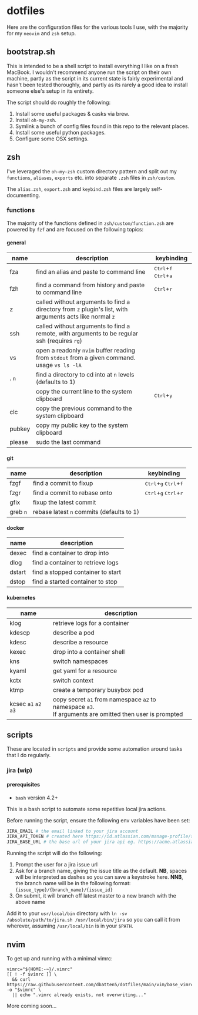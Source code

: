 # dotfiles

Here are the configuration files for the various tools I use, with the majority
for my `neovim` and `zsh` setup.

## bootstrap.sh

This is intended to be a shell script to install everything I like on a fresh
MacBook. I wouldn't recommend anyone run the script on their own machine,
partly as the script in its current state is fairly experimental and hasn't
been tested thoroughly, and partly as its rarely a good idea to install someone
else's setup in its entirety.

The script should do roughly the following:

1. Install some useful packages & casks via brew.
2. Install `oh-my-zsh`.
3. Symlink a bunch of config files found in this repo to the relevant places.
4. Install some useful python packages.
5. Configure some OSX settings.

## zsh

I've leveraged the `oh-my-zsh` custom directory pattern and split out my
`functions`, `aliases`, `exports` etc. into separate `.zsh` files in
`zsh/custom`.

The `alias.zsh`, `export.zsh` and `keybind.zsh` files are largely
self-documenting.

### functions

The majority of the functions defined in `zsh/custom/function.zsh` are powered
by `fzf` and are focused on the following topics:

#### general

|name|description|keybinding|
|---|---|---|
|fza|find an alias and paste to command line|<kbd>Ctrl</kbd>+<kbd>f</kbd> <kbd>Ctrl</kbd>+<kbd>a</kbd>|
|fzh|find a command from history and paste to command line|<kbd>Ctrl</kbd>+<kbd>r</kbd>|
|z|called without arguments to find a directory from `z` plugin's list, with <br/> arguments acts like normal `z`|
|ssh|called without arguments to find a remote, with arguments to be regular <br/> ssh (requires `rg`)|
|vs|open a readonly `nvim` buffer reading from `stdout` from a given command. <br/> usage `vs ls -lA`|
|. `n`|find a directory to cd into at `n` levels (defaults to 1)|
||copy the current line to the system clipboard|<kbd>Ctrl</kbd>+<kbd>y</kbd>|
|clc|copy the previous command to the system clipboard|
|pubkey|copy my public key to the system clipboard|
|please|sudo the last command|

#### git

|name|description|keybinding|
|---|---|---|
|fzgf|find a commit to fixup|<kbd>Ctrl</kbd>+<kbd>g</kbd> <kbd>Ctrl</kbd>+<kbd>f</kbd>|
|fzgr|find a commit to rebase onto|<kbd>Ctrl</kbd>+<kbd>g</kbd> <kbd>Ctrl</kbd>+<kbd>r</kbd>|
|gfix|fixup the latest commit|
|greb `n`|rebase latest `n` commits (defaults to 1)|

#### docker

|name|description|
|---|---|
|dexec|find a container to drop into|
|dlog|find a container to retrieve logs|
|dstart|find a stopped container to start|
|dstop|find a started container to stop|

#### kubernetes

|name|description|
|---|---|
|klog|retrieve logs for a container|
|kdescp|describe a pod|
|kdesc|describe a resource|
|kexec|drop into a container shell|
|kns|switch namespaces|
|kyaml|get yaml for a resource|
|kctx|switch context|
|ktmp|create a temporary busybox pod|
|kcsec `a1` `a2` `a3`|copy secret `a1` from namespace `a2` to namespace `a3`. <br/>If arguments are omitted then user is prompted|

## scripts

These are located in `scripts` and provide some automation around tasks that I
do regularly.

### jira (wip)

#### prerequisites

* `bash` version 4.2+

This is a bash script to automate some repetitive local jira actions. 

Before running the script, ensure the following env variables have been set:

```bash
JIRA_EMAIL # the email linked to your jira account
JIRA_API_TOKEN # created here https://id.atlassian.com/manage-profile/security/api-tokens
JIRA_BASE_URL # the base url of your jira api eg. https://acme.atlassian.net/rest/api/2/issue
```

Running the script will do the following:

1. Prompt the user for a jira issue url
2. Ask for a branch name, giving the issue title as the default. **NB**, spaces
   will be interpreted as dashes so you can save a keystroke here. **NNB**, the
   branch name will be in the following format: `{issue_type}/{branch_name}/{issue_id}`
3. On submit, it will branch off latest master to a new branch with the above
   name

Add it to your `usr/local/bin` directory with `ln -sv /absolute/path/to/jira.sh /usr/local/bin/jira`
so you can call it from wherever, assuming `/usr/local/bin` is in your `$PATH`.

## nvim

To get up and running with a minimal vimrc:

```
vimrc="${HOME:-~}/.vimrc"
[[ ! -f $vimrc ]] \
  && curl https://raw.githubusercontent.com/dbatten5/dotfiles/main/vim/base_vimrc -o "$vimrc" \
  || echo ".vimrc already exists, not overwriting..."
```

More coming soon...
